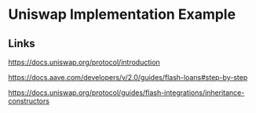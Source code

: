 # Uniswap Implementation Example

## Links

https://docs.uniswap.org/protocol/introduction

https://docs.aave.com/developers/v/2.0/guides/flash-loans#step-by-step

https://docs.uniswap.org/protocol/guides/flash-integrations/inheritance-constructors
